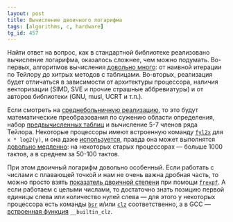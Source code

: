 ```yaml
---
layout: post
title: Вычисление двоичного логарифма
tags: [algorithms, c, hardware]
tg_id: 457
---
```

Найти ответ на вопрос, как в стандартной библиотеке реализовано вычисление логарифма, оказалось сложнее, чем можно подумать. Во-первых, алгоритмов вычисления [довольно много](https://en.wikipedia.org/wiki/Logarithm#Calculation): от наивной итерации по Тейлору до хитрых методов с таблицами. Во-вторых, реализация будет отличаться в зависимости от архитектуры процессора, наличия векторизации (SIMD, SVE и прочие страшные аббревиатуры) и от авторов библиотеки (GNU, musl, UCRT и т.п.).

Если смотреть на [среднебольничную реализацию](https://sourceware.org/git/?p=glibc.git;a=blob;f=sysdeps/ieee754/dbl-64/e_log2.c;hb=d1dcb565a1fb5829f9476a1438c30eccc4027d04), то это будут математические преобразования по сужению области определения, набор [предвычисленных таблиц](https://en.wikipedia.org/wiki/Lookup_table) и вычисление 5-7 членов ряда Тейлора. Некоторые процессоры имеют встроенную команду [`fyl2x`](https://www.felixcloutier.com/x86/fyl2x) для `x * log2(y)`, и она даже [используется](https://sourceware.org/git/?p=glibc.git;a=blob;f=sysdeps/x86_64/fpu/e_log2l.S;h=dd3d9cb86aa2b13f7aeb1df879d7c13f69676de9;hb=d1dcb565a1fb5829f9476a1438c30eccc4027d04), правда она может выполнятся [довольно медленно](https://www.agner.org/optimize/instruction_tables.pdf): на некоторых старых процессорах — больше 1000 тактов, а в среднем за 50-100 тактов.

При этом двоичный логарифм довольно особенный. Если работать с числами с плавающей точкой и нам не очень важна дробная часть, то можно просто взять [показатель двоичной степени](https://float.exposed/0xdeadb00b) при помощи [`frexpf`](https://pubs.opengroup.org/onlinepubs/9699919799/functions/frexpf.html). А если работаем с целыми числами, то достаточно знать позицию первой единицы слева или количество нулей слева — для этого у некоторых процессора есть команды [`bsr`](https://www.felixcloutier.com/x86/bsr) и/или [`clz`](https://developer.arm.com/documentation/dui0068/b/ARM-Instruction-Reference/ARM-general-data-processing-instructions/CLZ) соответственно, а в GCC — [встроенная функция](https://gcc.gnu.org/onlinedocs/gcc/Other-Builtins.html#index-_005f_005fbuiltin_005fclz) `__builtin_clz`.
 
